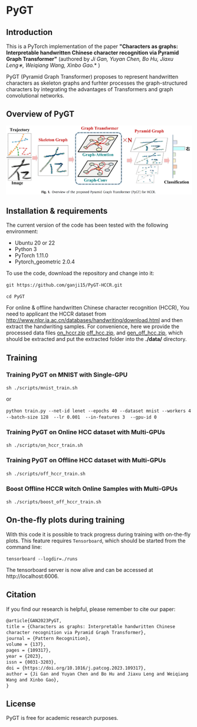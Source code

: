 # PyGT


## Introduction
This is a PyTorch implementation of the paper **"Characters as graphs: Interpretable handwritten Chinese character
recognition via Pyramid Graph Transformer"** (authored by **Ji Gan, Yuyan Chen, Bo Hu, Jiaxu Leng∗, Weiqiang Wang, Xinbo Gao*.** )

PyGT (Pyramid Graph Transformer) proposes to represent handwritten characters as skeleton graphs and furhter processes the graph-structured characters by integrating the advantages of Transformers and graph convolutional networks.


## Overview of PyGT
![Overview of PyGT](Overview.png)

## Installation & requirements
The current version of the code has been tested with the following environment:
- Ubuntu 20 or 22
- Python 3
- PyTorch 1.11.0
- Pytorch_geometric 2.0.4


To use the code, download the repository and change into it:

`git https://github.com/ganji15/PyGT-HCCR.git`

`cd PyGT`

For online & offline handwritten Chinese character recognition (HCCR), You need to applicant the HCCR dataset from <http://www.nlpr.ia.ac.cn/databases/handwriting/download.html> and then extract the handwriting samples. 
For convenience, here we provide the processed data files [on_hccr.zip](https://github.com/ganji15/PyGT/releases/download/dataset/xxx)  [off_hcc.zip](https://github.com/ganji15/PyGT/releases/download/dataset/xx), and [gen_off_hcc.zip](https://github.com/ganji15/PyGT/releases/download/dataset/xx.), which should be extracted and put the extracted folder into the **./data/** directory.


## Training
### Training PyGT on MNIST with Single-GPU
`sh ./scripts/mnist_train.sh`

or

`python train.py --net-id lenet --epochs 40 --dataset mnist --workers 4  --batch-size 128  --lr 0.001  --in-features 3  --gpu-id 0`

### Training PyGT on Online HCC dataset with Multi-GPUs
`sh ./scripts/on_hccr_train.sh`

### Training PyGT on Offline HCC dataset with Multi-GPUs
`sh ./scripts/off_hccr_train.sh`

### Boost Offline HCCR witch Online Samples with Multi-GPUs
`sh ./scripts/boost_off_hccr_train.sh`

## On-the-fly plots during training
With this code it is possible to track progress during training with on-the-fly plots. This feature requires `Tensorboard`, which should be started from the command line:

`tensorboard --logdir=./runs`

The tensorboard server is now alive and can be accessed at http://localhost:6006.


## Citation
If you find our research is helpful, please remember to cite our paper:
```
@article{GAN2023PyGT,
title = {Characters as graphs: Interpretable handwritten Chinese character recognition via Pyramid Graph Transformer},
journal = {Pattern Recognition},
volume = {137},
pages = {109317},
year = {2023},
issn = {0031-3203},
doi = {https://doi.org/10.1016/j.patcog.2023.109317},
author = {Ji Gan and Yuyan Chen and Bo Hu and Jiaxu Leng and Weiqiang Wang and Xinbo Gao},
}
```

## License
PyGT is free for academic research purposes.